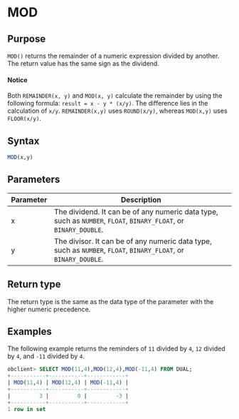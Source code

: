 # MOD

## Purpose

`MOD()` returns the remainder of a numeric expression divided by another. The return value has the same sign as the dividend.

  <main id="notice" type='notice'>
    <h4>Notice</h4>
    <p>Both <code>REMAINDER(x, y)</code> and <code>MOD(x, y)</code> calculate the remainder by using the following formula: <code>result = x - y * (x/y)</code>. The difference lies in the calculation of <code>x/y</code>. <code>REMAINDER(x,y)</code> uses <code>ROUND(x/y)</code>, whereas <code>MOD(x,y)</code> uses <code>FLOOR(x/y)</code>. </p>
  </main>

## Syntax

```sql
MOD(x,y)
```

## Parameters

| Parameter | Description |
|----|--------------------------------------------------------------------|
| x | The dividend. It can be of any numeric data type, such as `NUMBER`, `FLOAT`, `BINARY_FLOAT`, or `BINARY_DOUBLE`.  |
| y | The divisor. It can be of any numeric data type, such as `NUMBER`, `FLOAT`, `BINARY_FLOAT`, or `BINARY_DOUBLE`.  |

## Return type

The return type is the same as the data type of the parameter with the higher numeric precedence.

## Examples

The following example returns the reminders of `11` divided by `4`, `12` divided by `4`, and `-11` divided by `4`.

```sql
obclient> SELECT MOD(11,4),MOD(12,4),MOD(-11,4) FROM DUAL;
+-----------+-----------+------------+
| MOD(11,4) | MOD(12,4) | MOD(-11,4) |
+-----------+-----------+------------+
|         3 |         0 |         -3 |
+-----------+-----------+------------+
1 row in set
```
